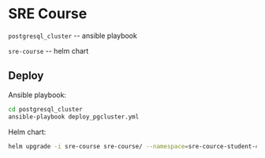 # SRE Course

`postgresql_cluster` -- ansible playbook

`sre-course` -- helm chart

## Deploy

Ansible playbook:
```bash
cd postgresql_cluster
ansible-playbook deploy_pgcluster.yml
```

Helm chart:
```bash
helm upgrade -i sre-course sre-course/ --namespace=sre-cource-student-4 --kubeconfig=student_4.yaml
```

